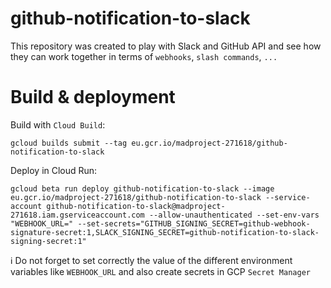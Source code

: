 # github-notification-to-slack

This repository was created to play with Slack and GitHub API and see how they can work together in terms of
`webhooks`, `slash commands`, `...`

# Build & deployment

Build with `Cloud Build`:
```shell
gcloud builds submit --tag eu.gcr.io/madproject-271618/github-notification-to-slack
```

Deploy in Cloud Run:
```shell
gcloud beta run deploy github-notification-to-slack --image eu.gcr.io/madproject-271618/github-notification-to-slack --service-account github-notification-to-slack@madproject-271618.iam.gserviceaccount.com --allow-unauthenticated --set-env-vars "WEBHOOK_URL=" --set-secrets="GITHUB_SIGNING_SECRET=github-webhook-signature-secret:1,SLACK_SIGNING_SECRET=github-notification-to-slack-signing-secret:1"
```

:information_source: Do not forget to set correctly the value of the different environment variables like `WEBHOOK_URL`
and also create secrets in GCP `Secret Manager`